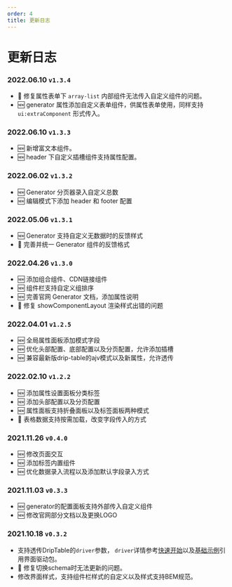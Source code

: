 ```yaml
---
order: 4
title: 更新日志
---
```


# 更新日志

### 2022.06.10 `v1.3.4`

* 🐞 修复属性表单下 `array-list` 内部组件无法传入自定义组件的问题。
* 🆕 generator 属性添加自定义表单组件，供属性表单使用，同样支持 `ui:extraComponent` 形式传入。

### 2022.06.10 `v1.3.3`

* 🆕 新增富文本组件。
* 🆕 header 下自定义插槽组件支持属性配置。

### 2022.06.02 `v1.3.2`

 * 🆕 Generator 分页器录入自定义总数
 * 🆕 编辑模式下添加 header 和 footer 配置

### 2022.05.06 `v1.3.1`

 * 🆕 Generator 支持自定义无数据时的反馈样式
 * 🐞 完善并统一 Generator 组件的反馈格式

### 2022.04.26 `v1.3.0`

 * 🆕 添加组合组件、CDN链接组件
 * 🆕 组件栏支持自定义组排序
 * 🆕 完善官网 Generator 文档，添加属性说明
 * 🐞 修复 showComponentLayout 渲染样式出错的问题

### 2022.04.01 `v1.2.5`

 * 🆕 全局属性面板添加模式字段
 * 🆕 优化头部配置、底部配置以及分页配置，允许添加插槽
 * 🆕 兼容最新版drip-table的ajv模式以及新属性，允许透传

### 2022.02.10 `v1.2.2`

 * 🆕 添加属性设置面板分类标签
 * 🆕 添加头部配置以及分页配置
 * 🆕 属性面板支持折叠面板以及标签面板两种模式
 * 💄 表格数据支持按需加载，改变字段传入的方式

### 2021.11.26 `v0.4.0`

 * 🆕 修改页面交互
 * 🆕 添加标签内置组件
 * 🆕 优化数据录入流程以及添加默认字段录入方式

### 2021.11.03 `v0.3.3`

 * 🆕 generator的配置面板支持外部传入自定义组件
 * 🆕 修改官网部分文档以及更换LOGO 

### 2021.10.18 `v0.3.2`

 * 支持透传DripTable的`driver`参数， `driver`详情参考[快速开始](/drip-table/guide/fast-start#安装)以及[基础示例](/drip-table/guide/basic-demo)引用界面驱动包。
 * 🐞 修复切换schema时无法更新的问题。
 * 修改界面样式，支持组件栏样式的自定义以及样式支持BEM规范。
